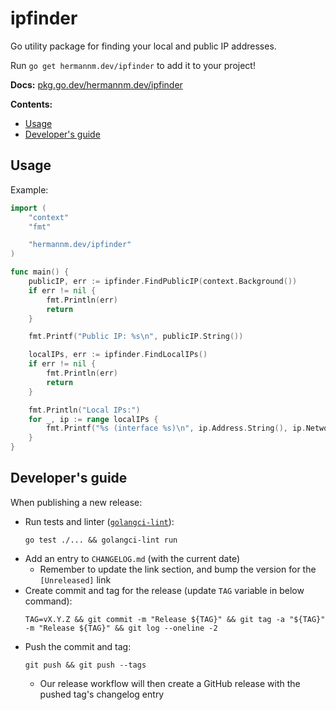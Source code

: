# ipfinder

Go utility package for finding your local and public IP addresses.

Run `go get hermannm.dev/ipfinder` to add it to your project!

**Docs:** [pkg.go.dev/hermannm.dev/ipfinder](https://pkg.go.dev/hermannm.dev/ipfinder)

**Contents:**

- [Usage](#usage)
- [Developer's guide](#developers-guide)

## Usage

Example:

<!-- @formatter:off -->
```go
import (
	"context"
	"fmt"

	"hermannm.dev/ipfinder"
)

func main() {
	publicIP, err := ipfinder.FindPublicIP(context.Background())
	if err != nil {
		fmt.Println(err)
		return
	}

	fmt.Printf("Public IP: %s\n", publicIP.String())

	localIPs, err := ipfinder.FindLocalIPs()
	if err != nil {
		fmt.Println(err)
		return
	}

	fmt.Println("Local IPs:")
	for _, ip := range localIPs {
		fmt.Printf("%s (interface %s)\n", ip.Address.String(), ip.NetworkInterface.Name)
	}
}
```
<!-- @formatter:on -->

## Developer's guide

When publishing a new release:

- Run tests and linter ([`golangci-lint`](https://golangci-lint.run/)):
  ```
  go test ./... && golangci-lint run
  ```
- Add an entry to `CHANGELOG.md` (with the current date)
    - Remember to update the link section, and bump the version for the `[Unreleased]` link
- Create commit and tag for the release (update `TAG` variable in below command):
  ```
  TAG=vX.Y.Z && git commit -m "Release ${TAG}" && git tag -a "${TAG}" -m "Release ${TAG}" && git log --oneline -2
  ```
- Push the commit and tag:
  ```
  git push && git push --tags
  ```
    - Our release workflow will then create a GitHub release with the pushed tag's changelog entry
